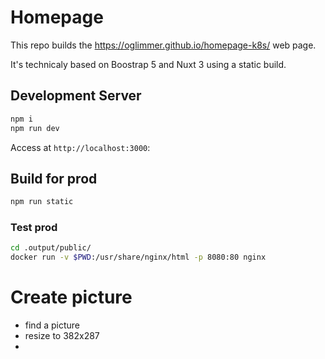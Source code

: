 # Homepage

This repo builds the https://oglimmer.github.io/homepage-k8s/ web page.

It's technicaly based on Boostrap 5 and Nuxt 3 using a static build.

## Development Server

```bash
npm i
npm run dev
```

Access at `http://localhost:3000`:

## Build for prod

```bash
npm run static
```

### Test prod

```bash
cd .output/public/
docker run -v $PWD:/usr/share/nginx/html -p 8080:80 nginx
```

# Create picture

* find a picture
* resize to 382x287
* 
